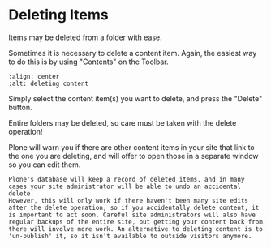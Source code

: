 # Deleting Items

Items may be deleted from a folder with ease.

Sometimes it is necessary to delete a content item. Again, the easiest way to do this is by using "Contents" on the Toolbar.

```{figure} /_static/working-with-content/robot/foldercontents-delete.png
:align: center
:alt: deleting content
```

Simply select the content item(s) you want to delete, and press the "Delete" button.

Entire folders may be deleted, so care must be taken with the delete operation!

Plone will warn you if there are other content items in your site that link to the one you are deleting, and will offer to open those in a separate window so you can edit them.

```{note}
Plone's database will keep a record of deleted items, and in many cases your site administrator will be able to undo an accidental delete.
However, this will only work if there haven't been many site edits after the delete operation, so if you accidentally delete content, it is important to act soon. Careful site administrators will also have regular backups of the entire site, but getting your content back from there will involve more work. An alternative to deleting content is to 'un-publish' it, so it isn't available to outside visitors anymore.
```

